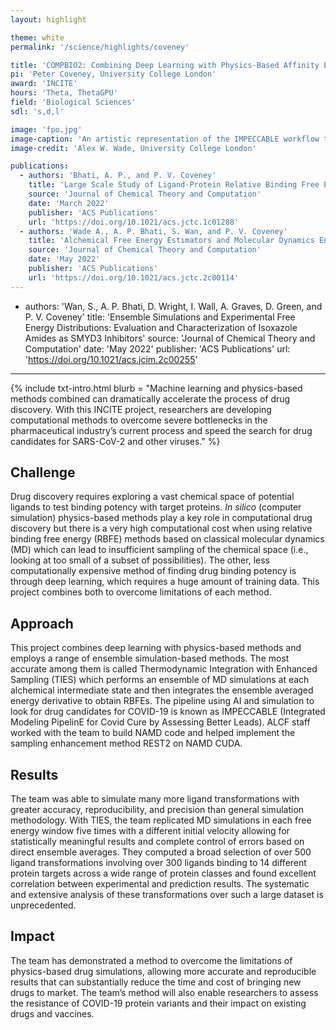 ```yaml
---
layout: highlight

theme: white
permalink: '/science/highlights/coveney'

title: 'COMPBIO2: Combining Deep Learning with Physics-Based Affinity Estimation 2'
pi: 'Peter Coveney, University College London'
award: 'INCITE'
hours: 'Theta, ThetaGPU'
field: 'Biological Sciences'
sdl: 's,d,l'

image: 'fpo.jpg' 
image-caption: 'An artistic representation of the IMPECCABLE workflow that constructively combines physics-based simulations and machine learning approaches to accelerate the process of compound screening in drug discovery.'
image-credit: 'Alex W. Wade, University College London'

publications:
  - authors: 'Bhati, A. P., and P. V. Coveney'
    title: 'Large Scale Study of Ligand-Protein Relative Binding Free Energy Calculations: Actionable Predictions from Statistically Robust Protocols'
    source: 'Journal of Chemical Theory and Computation'
    date: 'March 2022'
    publisher: 'ACS Publications'
    url: 'https://doi.org/10.1021/acs.jctc.1c01288'
  - authors: 'Wade A., A. P. Bhati, S. Wan, and P. V. Coveney'
    title: 'Alchemical Free Energy Estimators and Molecular Dynamics Engines: Accuracy, Precision and Reproducibility'
    source: 'Journal of Chemical Theory and Computation'
    date: 'May 2022'
    publisher: 'ACS Publications'
    url: 'https://doi.org/10.1021/acs.jctc.2c00114'
---
```

 - authors: 'Wan, S., A. P. Bhati, D. Wright, I. Wall, A. Graves, D. Green, and P. V. Coveney'
    title: 'Ensemble Simulations and Experimental Free Energy Distributions: Evaluation and Characterization of Isoxazole Amides as SMYD3 Inhibitors'
    source: 'Journal of Chemical Theory and Computation'
    date: 'May 2022'
    publisher: 'ACS Publications'
    url: 'https://doi.org/10.1021/acs.jcim.2c00255'
--- 
    


{% include txt-intro.html 
    blurb = "Machine learning and physics-based methods combined can dramatically accelerate the process of drug discovery. With this INCITE project, researchers are developing computational methods to overcome severe bottlenecks in the pharmaceutical industry’s current process and speed the search for drug candidates for SARS-CoV-2 and other viruses."
%}



## Challenge

Drug discovery requires exploring a vast chemical space of potential ligands to test binding potency with target proteins. *In silico* (computer simulation) physics-based methods play a key role in computational drug discovery but there is a very high computational cost when using relative binding free energy (RBFE) methods based on classical molecular dynamics (MD) which can lead to insufficient sampling of the chemical space (i.e., looking at too small of a subset of possibilities). The other, less computationally expensive method of finding drug binding potency is through deep learning, which requires a huge amount of training data. This project combines both to overcome limitations of each method. 



## Approach

This project combines deep learning with physics-based methods and employs a range of ensemble simulation-based methods. The most accurate among them is called Thermodynamic Integration with Enhanced Sampling (TIES) which performs an ensemble of MD simulations at each alchemical intermediate state and then integrates the ensemble averaged energy derivative to obtain RBFEs. The pipeline using AI and simulation to look for drug candidates for COVID-19 is known as IMPECCABLE (Integrated Modeling PipelinE for Covid Cure by Assessing Better Leads). ALCF staff worked with the team to build NAMD code and helped implement the sampling enhancement method REST2 on NAMD CUDA.



## Results

The team was able to simulate many more ligand transformations with greater accuracy, reproducibility, and precision than general simulation methodology. With TIES, the team replicated MD simulations in each free energy window five times with a different initial velocity allowing for statistically meaningful results and complete control of errors based on direct ensemble averages. They computed a broad selection of over 500 ligand transformations involving over 300 ligands binding to 14 different protein targets across a wide range of protein classes and found excellent correlation between experimental and prediction results. The systematic and extensive analysis of these transformations over such a large dataset is unprecedented. 



## Impact

The team has demonstrated a method to overcome the limitations of physics-based drug simulations, allowing more accurate and reproducible results that can substantially reduce the time and cost of bringing new drugs to market. The team’s method will also enable researchers to assess the resistance of COVID-19 protein variants and their impact on existing drugs and vaccines.  
